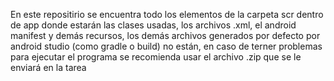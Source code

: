En este repositirio se encuentra todo los elementos de la carpeta scr dentro de app donde estarán las clases usadas, los archivos .xml, el android manifest y demás recursos, 
los demás archivos generados por defecto por android studio (como gradle o build) no están, en caso de terner problemas para ejecutar el programa se recomienda usar el archivo .zip
que se le enviará en la tarea
